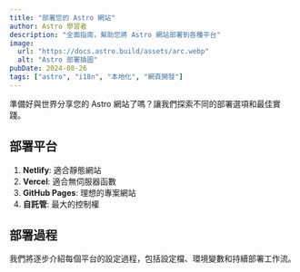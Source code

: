 ```yaml
---
title: "部署您的 Astro 網站"
author: Astro 學習者
description: "全面指南，幫助您將 Astro 網站部署到各種平台"
image:
  url: "https://docs.astro.build/assets/arc.webp"
  alt: "Astro 部署插圖"
pubDate: 2024-08-26
tags: ["astro", "i18n", "本地化", "網頁開發"]
---
```


準備好與世界分享您的 Astro 網站了嗎？讓我們探索不同的部署選項和最佳實踐。

## 部署平台

1. **Netlify**: 適合靜態網站
2. **Vercel**: 適合無伺服器函數
3. **GitHub Pages**: 理想的專案網站
4. **自託管**: 最大的控制權

## 部署過程

我們將逐步介紹每個平台的設定過程，包括設定檔、環境變數和持續部署工作流。
